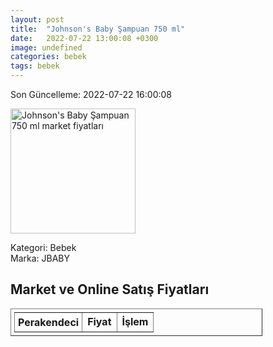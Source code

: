```yaml
---
layout: post
title:  "Johnson's Baby Şampuan 750 ml"
date:   2022-07-22 13:00:08 +0300
image: undefined
categories: bebek
tags: bebek
---
```


Son Güncelleme: 2022-07-22 16:00:08

<img src="undefined" width="200" alt="Johnson's Baby Şampuan 750 ml market fiyatları" />

Kategori: Bebek
<br />
Marka: JBABY

<h2>Market ve Online Satış Fiyatları</h2>

<table border="1" style="padding: 5px;width:80%;">
  <tr>
    <td style="padding: 5px;"><strong>Perakendeci</strong></td>
    <td><strong>Fiyat</strong></td>
    <td><strong>İşlem</strong></td>
  </tr>
  
</table>
